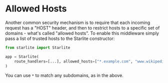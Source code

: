 # Allowed Hosts

Another common security mechanism is to require that each incoming request has a "HOST" header, and then to restrict
hosts to a specific set of domains - what's called "allowed hosts". To enable this middleware simply pass a list of
trusted hosts to the Starlite constructor:

```python
from starlite import Starlite

app = Starlite(
    route_handlers=[...], allowed_hosts=["*.example.com", "www.wikipedia.org"]
)
```

You can use `*` to match any subdomains, as in the above.
